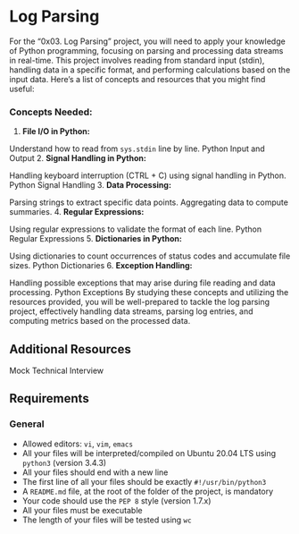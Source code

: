 # Log Parsing

For the “0x03. Log Parsing” project, you will need to apply your knowledge of Python programming, focusing on parsing and processing data streams in real-time. This project involves reading from standard input (stdin), handling data in a specific format, and performing calculations based on the input data. Here’s a list of concepts and resources that you might find useful:

### Concepts Needed:
1. **File I/O in Python:**

Understand how to read from `sys.stdin` line by line.
Python Input and Output
2. **Signal Handling in Python:**

Handling keyboard interruption (CTRL + C) using signal handling in Python.
Python Signal Handling
3. **Data Processing:**

Parsing strings to extract specific data points.
Aggregating data to compute summaries.
4. **Regular Expressions:**

Using regular expressions to validate the format of each line.
Python Regular Expressions
5. **Dictionaries in Python:**

Using dictionaries to count occurrences of status codes and accumulate file sizes.
Python Dictionaries
6. **Exception Handling:**

Handling possible exceptions that may arise during file reading and data processing.
Python Exceptions
By studying these concepts and utilizing the resources provided, you will be well-prepared to tackle the log parsing project, effectively handling data streams, parsing log entries, and computing metrics based on the processed data.

## Additional Resources
Mock Technical Interview
## Requirements
### General
* Allowed editors: `vi`, `vim`, `emacs`
* All your files will be interpreted/compiled on Ubuntu 20.04 LTS using `python3` (version 3.4.3)
* All your files should end with a new line
* The first line of all your files should be exactly `#!/usr/bin/python3`
* A `README.md` file, at the root of the folder of the project, is mandatory
* Your code should use the `PEP 8` style (version 1.7.x)
* All your files must be executable
* The length of your files will be tested using `wc`

